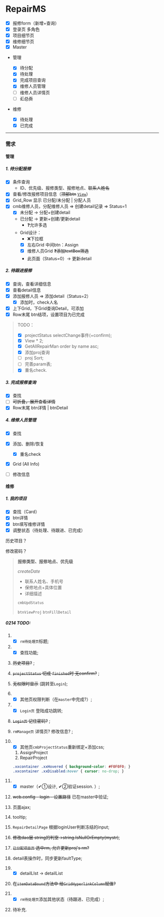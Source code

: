 # RepairMS

- [x] 报修form（新增+查询）
- [x] 登录页 多角色
- [x] 项目细节页
- [x] 维修细节页
- [x] Master
- 管理

  - [x] 待分配
  - [x] 待处理
  - [x] 完成项目查询
  - [x] 维修人员管理
  - [ ] 维修人员详情页
  - [ ] ~~汇总页~~
- 维修

  - [x] 待处理
  - [x] 已完成

---

### 需求

#### 管理

##### 1. 待分配报修

  - [x] 条件查询
      * ID、优先级、报修类型、报修地点、~~联系人姓名~~
  - [x] 查看/修改报修项目信息（~~顶部btn~~ <u>`View`</u>）
  - [x] Grid_Row 显示 已分配/未分配 | 分配人员
  - [x] cmb维修人员，分配维修人员 => 创建detail记录 => Status=1
      - [x]  未分配 → 分配+创建detail
      - 已分配 → 更新+创建/更新detail
        -  ❓允许多选
      -  Grid设计：
         -  ❌下拉框
         - [x]  左右Grid 中间btn：Assign
         - [x]  维修人员Grid ~~❓添加textBox筛选~~
         -  此页面（Status=0）→ 更新detail

##### 2. 待跟进报修

  - [x] 查询，查看详细信息
  - [x] 查看detail信息
  - [x] 添加报修人员 => 添加detail（Status=2）
    * [x] 添加时，check人名
  - [x] 上下Grid，下Grid查询Detail，可添加
  - [x] Row末尾 btn结项，设置项目为已完成

> TODO： 
>
> - [x] projectStatus selectChange事件(+confirm); 
> - [x] View * 2; 
> - [x] GetAllRepairMan order by name asc; 
> - [x] 添加proj查询
> - [ ] proj Sort; 
> - [ ] 完善param表;
> - [x] 重名check.

##### 3. 完成报修查询

- [x] 查找
- [ ] ~~可折叠，展开查看详情~~
- [x] Row末尾 btn详情 | btnDetail

##### 4. 维修人员管理

- [x] 查找
- [x] 添加、删除/恢复
  - [x] 重名check
- [x] Grid (All Info)
- [ ] 修改信息



#### 维修

##### 1. 我的项目

- [x] 查找（Card）
- [x] btn详情
- [x] btn填写维修详情
- [x] 调整状态（待处理、待跟进、已完成）

历史项目？

修改密码？

> **报修类型、报修地点、优先级**
>
> *createDate*
>
> * 联系人姓名、手机号
> * 保修地点+具体位置
> * 详细描述
>
> `cmbUpdStatus`
>
> `btnViewProj` `btnFillDetail`



##### 0214 TODO:

1. - [x] `rm待处理页`标题;

2. - [x] 查找功能;

3. ~~历史项目?~~ ;

4. ~~`projectStatus` 切成 `finished`时 无confirm?~~ ;

5. ~~无权限时显示~~ (跳转至`Login`);

6. - [x] 其他页权限判断（在`master`中完成?）;

7. - [x] `Login页` 登陆成功跳转;

8. ~~`Login页` 记住密码?~~ ;

9. `rmManage页` 详情页? 修改信息? ;

10. - [x] 其他页`cmbProjectStatus`重新绑定+添加css;

    1. AssignProject
    2. RepairProject
    
    ```css
    .xxcontainer .xxHovered { background-color: #F0F0F0; }
    .xxcontainer .xxDisabled:hover { cursor: no-drop; }
    ```


11. - [x] master（✔①设计, ✔②验证session. ）;
12. ~~web.config - login - 设置路径~~ 已在master中验证;
13. 页面ajax;
14. tooltip;
15. `RepairDetailPage` 根据loginUser判断冻结的input;
16. ~~修改dao层 string的判空->string.IsNullOrEmpty(mystr)~~;
17. ~~`已分配项目页` 选中rm, 允许更新proj's rm?~~
18. detail表操作时，同步更新faultType;
19. - [x] detailLIst -> detailList
20. ~~在`itemDataBound`方法中 给`GridHyperlinkColumn`赋值?~~
21. - [x] `rm待处理页`添加其他状态（待跟进、已完成）;
22. 待补充.

